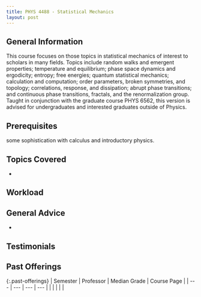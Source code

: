 ```yaml
---
title: PHYS 4488 - Statistical Mechanics
layout: post
---
```


<link rel="stylesheet" href="/main.css">

## General Information

This course focuses on those topics in statistical mechanics of interest to scholars in many fields. Topics include random walks and emergent properties; temperature and equilibrium; phase space dynamics and ergodicity; entropy; free energies; quantum statistical mechanics; calculation and computation; order parameters, broken symmetries, and topology; correlations, response, and dissipation; abrupt phase transitions; and continuous phase transitions, fractals, and the renormalization group. Taught in conjunction with the graduate course PHYS 6562, this version is advised for undergraduates and interested graduates outside of Physics.

## Prerequisites

some sophistication with calculus and introductory physics.

## Topics Covered

  - 

## Workload



## General Advice

  - 

## Testimonials



## Past Offerings

{:.past-offerings}
| Semester | Professor | Median Grade | Course Page |
| --- | --- | --- | --- |
|  |  |  |  |
